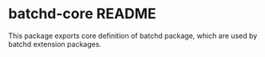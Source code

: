 batchd-core README
==================

This package exports core definition of batchd package, which are used by batchd extension packages.

